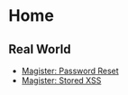 # Home
## Real World
  - [Magister: Password Reset](Bug_Bounties/Magister/Password_reset)
  - [Magister: Stored XSS](Bug_Bounties/Magister/Elo_Bronnen)
